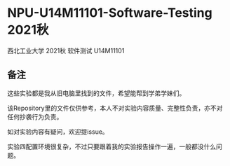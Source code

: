 # NPU-U14M11101-Software-Testing 2021秋

西北工业大学 2021秋 软件测试 U14M11101

## 备注

这些实验都是我从旧电脑里找到的文件，希望能帮到学弟学妹们。

该Repository里的文件仅供参考，本人不对实验内容质量、完整性负责，亦不对任何抄袭行为负责。

如对实验内容有疑问，欢迎提issue。

实验四配置环境很复杂，不过只要跟着我的实验报告操作一遍，一般都没什么问题。
